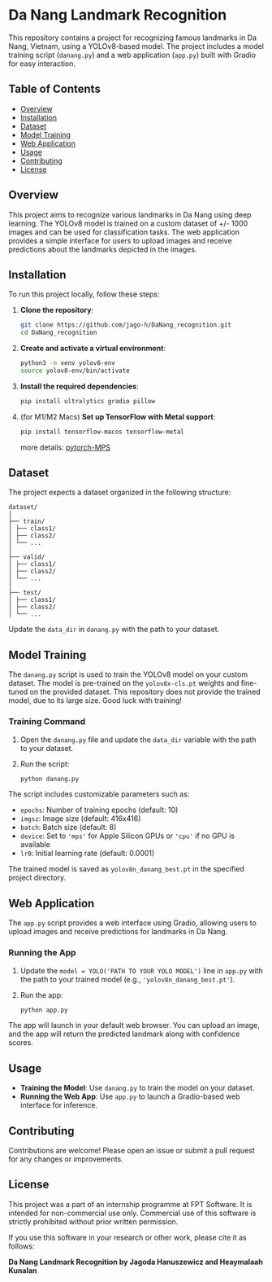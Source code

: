 # Da Nang Landmark Recognition

This repository contains a project for recognizing famous landmarks in Da Nang, Vietnam, using a YOLOv8-based model. The project includes a model training script (`danang.py`) and a web application (`app.py`) built with Gradio for easy interaction.

## Table of Contents

- [Overview](#overview)
- [Installation](#installation)
- [Dataset](#dataset)
- [Model Training](#model-training)
- [Web Application](#web-application)
- [Usage](#usage)
- [Contributing](#contributing)
- [License](#license)

## Overview

This project aims to recognize various landmarks in Da Nang using deep learning. The YOLOv8 model is trained on a custom dataset of +/- 1000 images and can be used for classification tasks. The web application provides a simple interface for users to upload images and receive predictions about the landmarks depicted in the images.

## Installation

To run this project locally, follow these steps:

1. **Clone the repository**:

    ```bash
    git clone https://github.com/jago-h/DaNang_recognition.git
    cd DaNang_recognition
    ```

2. **Create and activate a virtual environment**:

    ```bash
    python3 -m venv yolov8-env
    source yolov8-env/bin/activate
    ```

3. **Install the required dependencies**:

    ```bash
    pip install ultralytics gradio pillow
    ```

4. (for M1/M2 Macs) **Set up TensorFlow with Metal support**:

    ```bash
    pip install tensorflow-macos tensorflow-metal
    ```
    more details: [pytorch-MPS](https://pytorch.org/docs/stable/notes/mps.html)

## Dataset

The project expects a dataset organized in the following structure:
```
dataset/
│
├── train/
│ ├── class1/
│ ├── class2/
│ └── ...
│
├── valid/
│ ├── class1/
│ ├── class2/
│ └── ...
│
├── test/
│ ├── class1/
│ ├── class2/
│ └── ...
```

Update the `data_dir` in `danang.py` with the path to your dataset.

## Model Training

The `danang.py` script is used to train the YOLOv8 model on your custom dataset. The model is pre-trained on the `yolov8x-cls.pt` weights and fine-tuned on the provided dataset. This repository does not provide the trained model, due to its large size. Good luck with training!

### Training Command

1. Open the `danang.py` file and update the `data_dir` variable with the path to your dataset.
2. Run the script:

    ```bash
    python danang.py
    ```

The script includes customizable parameters such as:

- `epochs`: Number of training epochs (default: 10)
- `imgsz`: Image size (default: 416x416)
- `batch`: Batch size (default: 8)
- `device`: Set to `'mps'` for Apple Silicon GPUs or `'cpu'` if no GPU is available
- `lr0`: Initial learning rate (default: 0.0001)

The trained model is saved as `yolov8n_danang_best.pt` in the specified project directory.

## Web Application

The `app.py` script provides a web interface using Gradio, allowing users to upload images and receive predictions for landmarks in Da Nang.

### Running the App

1. Update the `model = YOLO('PATH TO YOUR YOLO MODEL')` line in `app.py` with the path to your trained model (e.g., `'yolov8n_danang_best.pt'`).
2. Run the app:

    ```bash
    python app.py
    ```

The app will launch in your default web browser. You can upload an image, and the app will return the predicted landmark along with confidence scores.

## Usage

- **Training the Model**: Use `danang.py` to train the model on your dataset.
- **Running the Web App**: Use `app.py` to launch a Gradio-based web interface for inference.

## Contributing

Contributions are welcome! Please open an issue or submit a pull request for any changes or improvements.

## License

This project was a part of an internship programme at FPT Software. It is intended for non-commercial use only. Commercial use of this software is strictly prohibited without prior written permission.

If you use this software in your research or other work, please cite it as follows:

**Da Nang Landmark Recognition by Jagoda Hanuszewicz and Heaymalaah Kunalan**
